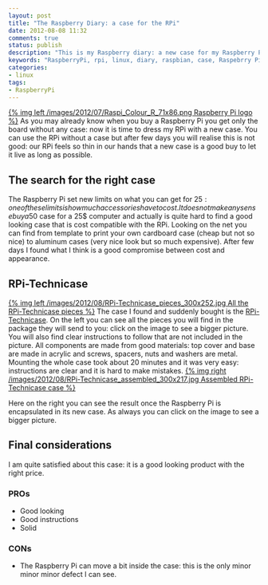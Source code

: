 ```yaml
---
layout: post
title: "The Raspberry Diary: a case for the RPi"
date: 2012-08-08 11:32
comments: true
status: publish
description: "This is my Raspberry diary: a new case for my Raspberry Pi"
keywords: "RaspberryPi, rpi, linux, diary, raspbian, case, Raspebrry Pi"
categories:
- linux
tags:
- RaspberryPi
---
```

[{% img left /images/2012/07/Raspi_Colour_R_71x86.png Raspberry Pi logo %}](http://www.raspberrypi.org/) As you may already know
when you buy a Raspberry Pi you get only the board without any case: now it is time to dress my RPi with a new case. You can use
the RPi without a case but after few days you will realise this is not good: our RPi feels so thin in our hands that a new case
is a good buy to let it live as long as possible.

## The search for the right case

The Raspberry Pi set new limits on what you can get for 25$: one of these limits is how much accessories have to cost.
It does not make any sense buy a 50$ case for a 25$ computer and actually is quite hard to find a good looking case that
is cost compatible with the RPi. Looking on the net you can find from template to print your own cardboard case 
(cheap but not so nice) to aluminum cases (very nice look but so much expensive). After few days I found what I think is a good
compromise between cost and appearance.

## RPi-Technicase

[{% img left /images/2012/08/RPi-Technicase_pieces_300x252.jpg All the RPi-Technicase pieces %}](/images/2012/08/RPi-Technicase_pieces.jpg)
The case I found and suddenly bought is the [RPi-Technicase](http://www.piworks.co.uk/piworks/raspberry-pi-case.html). On the left
you can see all the pieces you will find in the package they will send to you: click on the image to see a bigger picture.
You will also find clear instructions to follow that are not included in the picture. All components are made from good materials: top cover
and base are made in acrylic and screws, spacers, nuts and washers are metal. Mounting the whole case took about 20 minutes and 
it was very easy: instructions are clear and it is hard to make mistakes. 
[{% img right /images/2012/08/RPi-Technicase_assembled_300x217.jpg Assembled RPi-Technicase case %}](/images/2012/08/RPi-Technicase_assembled.jpg)

Here on the right you can see the result once the Raspberry Pi is encapsulated in its new case. As always you can click 
on the image to see a bigger picture.

## Final considerations

I am quite satisfied about this case: it is a good looking product with the right price.

### PROs

* Good looking
* Good instructions
* Solid

### CONs

* The Raspberry Pi can move a bit inside the case: this is the only minor minor minor defect I can see.


